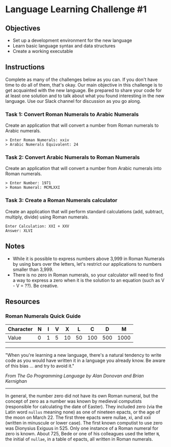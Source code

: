 Language Learning Challenge #1
==============================

Objectives
----------
- Set up a development environment for the new language
- Learn basic language syntax and data structures
- Create a working executable

Instructions
------------
Complete as many of the challenges below as you can.  If you don't have time to do all of them, that's okay.  Our main objective in this challenge is to get acquainted with the new language. Be prepared to share your code for at least one solution and to talk about what you found interesting in the new language.  Use our Slack channel for discussion as you go along.  

### Task 1: Convert Roman Numerals to Arabic Numerals
Create an application that will convert a number from Roman numerals to Arabic numerals.
```
> Enter Roman Numerals: xxiv
> Arabic Numerals Equivalent: 24
```

### Task 2: Convert Arabic Numerals to Roman Numerals
Create an application that will convert a number from Arabic numerals into Roman numerals.

```
> Enter Number: 1971
> Roman Numeral: MCMLXXI
```

### Task 3: Create a Roman Numerals calculator
Create an application that will perform standard calculations (add, subtract, multiply, divide) using Roman numerals.

```
Enter Calculation: XXI + XXV
Answer: XLVI
```

Notes
-----
* While it is possible to express numbers above 3,999 in Roman Numerals by using bars over the letters, let's restrict our applications to numbers smaller than 3,999.
*	There is no zero in Roman numerals, so your calculator will need to find a way to express a zero when it is the solution to an equation (such as V - V = ??).   Be creative.


Resources
---------

### Roman Numerals Quick Guide

| Character | N   | I   | V   | X   | L   | C   | D   | M    |  
| --------- | --- | --- | --- | --- | --- | --- | --- | ---- |  
| Value     | 0   | 1   | 5   | 10  | 50  | 100 | 500 | 1000 |

- - -

"When you're learning a new language, there's a natural tendency to write code as you would have written it in a language you already know.  Be aware of this bias … and try to avoid it."

_From The Go Programming Language by Alan Donovan and Brian Kernighan_

- - -

In general, the number zero did not have its own Roman numeral, but the concept of zero as a number was known by medieval computists (responsible for calculating the date of Easter). They included zero (via the Latin word `nullus` meaning none) as one of nineteen epacts, or the age of the moon on March 22. The first three epacts were nullae, xi, and xxii (written in minuscule or lower case). The first known computist to use zero was Dionysius Exiguus in 525. Only one instance of a Roman numeral for zero is known. About 725, Bede or one of his colleagues used the letter `N`, the initial of `nullae`, in a table of epacts, all written in Roman numerals.
